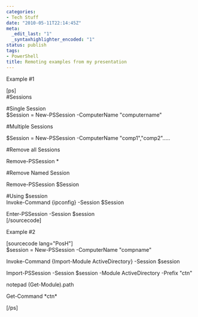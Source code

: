 ```yaml
---
categories:
- Tech Stuff
date: "2010-05-11T22:14:45Z"
meta:
  _edit_last: "1"
  _syntaxhighlighter_encoded: "1"
status: publish
tags:
- PowerShell
title: Remoting examples from my presentation
---
```

Example #1

[ps]  
#Sessions

#Single Session  
$Session = New-PSSession -ComputerName "computername"

#Multiple Sessions

$Session = New-PSSession -ComputerName "comp1","comp2".....

#Remove all Sessions

Remove-PSSession \*

#Remove Named Session

Remove-PSSession $Session

#Using $session  
Invoke-Command {ipconfig} -Session $Session

Enter-PSSession -Session $session  
[/sourcecode]

Example #2

[sourcecode lang="PosH"]  
$session = New-PSSession -ComputerName "compname"

Invoke-Command {Import-Module ActiveDirectory} -Session $session

Import-PSSession -Session $session -Module ActiveDirectory -Prefix "ctn"

notepad (Get-Module).path

Get-Command \*ctn\*

[/ps]

